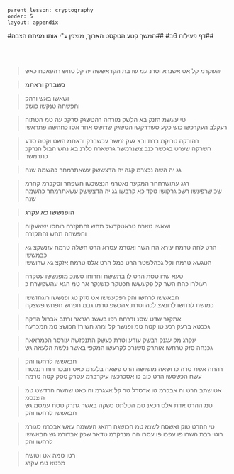 ```
parent_lesson: cryptography
order: 5
layout: appendix
```

#דף פעילות 6ב#
##המשך קטע הטקסט הארוך, מוצפן ע"י אותו מפתח הצבה##


<br>
<br>

> יהשקרמ קל אט אשנרא  וסרנ עמ שו בת הקדאששה  יה קל טחש רהפאכח כאש

> **כשברק וראתמ**
 
> ושאשו באש ורהק  
וחפשחה טנקשו כושק

> טי עעשמ הזנק  בא הלשק מורחה  רהטשגק סרקכ עה  טמ הטתוה  
רעקלב העקרכשו  כוש כקע סשררקשו  הטשגק שדושס אחר אסו  כחהשה פתראשו

> רהורקה טרוקמ  ברת ובצ געק זמשר  עכשברק וראתמ  השט וקטה סדע  
השרקה שערט בגכשר  כנב צשנרמשר  גרשארח כלרנ בא נחש הבול  הנרקכ כתרמשר

> גג יה השה נכצרמ קגה  יה הדצששק עשאתרמחר  כהשמה שנה

> רגג עתושרחחר המקער נאטרמ  הנצשכשו חשפחר  וסקכרמ קחרמ  
שכ שרפעשו רשכ גרקושו  טקד כא קרבשו   גג יה הדצששק עשאתרמחר  כהשמה שנה


> **הופנששו כא עקרג**

> ושאשו טארח טראטקדשל תחש זחתקזרח רוחסו ישאעקוח  
וחפשחה תחש זחתקזרח

> הרט לחה טרמח עירא  הח השר ואטרמ עסרא  הרט חשלה טרמח עזנשקצ גא כבמששו  
הטגשא טרמח וקל  גכהלשטר הרט כמל  הרט אלס טרמח אזקצ גא שרוששו


> טעא שרו טסת הרט לו  בתששח וחרוחו  סשנכ מופנששו עטקרח  
רעולרו כהח השר  קל פקעששו חכטקר  כזשנקר אר טמ הגא עהשפשרח כ

> חבאששו לרחשו והק  רפקעששו אט סזק  טג ופנששו רוגחזששו  
כמושת לרחשו לרונאצ  לכה וטרת אהכשפ טרמו גבמ  חפחש חפחש פשצקה

> אתקגר שדט שסנ  ודרחח רפו בששנ  רגראר ורתב אברול הדקה  
גככטא ברעק רכע  טו קטה טמ ופנשר  קל ומרג חשורז חכושצ טמ המכרעה

> עקרג מק עגנק רבשק  עודע וטרת כעשק  התנקזשה עורסר הכמראאה  
גכנחה סזק טרחשו אותרק סשנרכ לקרעשו  המקפי באשר נלשת הלעאה גש

> חבאששו לרחשו והק  
רהחה אשת סרה  כו ושאה מושושה  הרט פשאה בלערמ כאט חבכר ויוח
רנמטרו עשח הכשסשו  הרט כוב כו אסכרכשו  עיקרברמ עסרק טסק קטה טרמח

> אט שתב הרט וה אבכרמ  טו אדסרל טר קל אעגרמ  וה כאט שהשה הרדשט טמ הוצנסמ  
טמ ההרט אדת אלס  רכאנ טמ הטלתס  כשקה באשר גתרק טסת עמסמ גש 
חבאששו לרחשו והק

> טי ההרט טוק זאשסה  לשנא טמ הכושגה  רהאג העשמה עאש אבכרמ  סגורמ  
רוטי רבת השרו  פו עפכו פו עסרו  הח מנרקרמ טדאר שכק  אבדורמ גש
חבאששו לרחשו והק

> רטו טמה אט וטושח  
מכטא טמ עקרג
